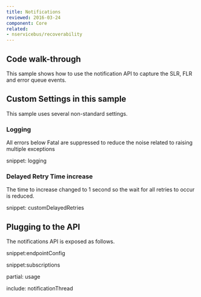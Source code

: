 ```yaml
---
title: Notifications
reviewed: 2016-03-24
component: Core
related:
- nservicebus/recoverability
---
```


## Code walk-through

This sample shows how to use the notification API to capture the SLR, FLR and error queue events.


## Custom Settings in this sample

This sample uses several non-standard settings.


### Logging

All errors below Fatal are suppressed to reduce the noise related to raising multiple exceptions

snippet: logging


### Delayed Retry Time increase

The time to increase changed to 1 second so the wait for all retries to occur is reduced.

snippet: customDelayedRetries


## Plugging to the API

The notifications API is exposed as follows.

snippet:endpointConfig

snippet:subscriptions


partial: usage


include: notificationThread